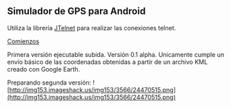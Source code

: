 ## Simulador de GPS para Android ##
<p>
Utiliza la librería <a href='http://sourceforge.net/projects/jtelnet/'>JTelnet</a> para realizar las conexiones telnet.<br>
</p>
<p>
<a href='http://code.google.com/p/androidgpssimulator/wiki/Comienzos'>Comienzos</a>
</p>

<p>
Primera versión ejecutable subida. Versión 0.1 alpha. Unicamente cumple un envío básico de las coordenadas obtenidas a partir de un archivo KML creado con Google Earth.<br>
</p>

Preparando segunda versión:
![http://img153.imageshack.us/img153/3566/24470515.png](http://img153.imageshack.us/img153/3566/24470515.png)